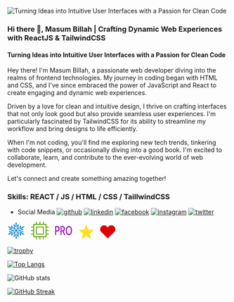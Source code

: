 ![Turning Ideas into Intuitive User Interfaces with a Passion for Clean Code](https://i.ibb.co/F02qgbh/Teal-White-Navy-Simple-Light-Health-QR-Code-Business-Card.png)

### Hi there 👋, Masum Billah | Crafting Dynamic Web Experiences with ReactJS & TailwindCSS
#### Turning Ideas into Intuitive User Interfaces with a Passion for Clean Code

Hey there! I'm Masum Billah, a passionate web developer diving into the realms of frontend technologies. My journey in coding began with HTML and CSS, and I've since embraced the power of JavaScript and React to create engaging and dynamic web experiences.

Driven by a love for clean and intuitive design, I thrive on crafting interfaces that not only look good but also provide seamless user experiences. I'm particularly fascinated by TailwindCSS for its ability to streamline my workflow and bring designs to life efficiently.

When I'm not coding, you'll find me exploring new tech trends, tinkering with code snippets, or occasionally diving into a good book. I'm excited to collaborate, learn, and contribute to the ever-evolving world of web development.

Let's connect and create something amazing together!

### Skills: REACT / JS / HTML / CSS / TaillwindCSS



- Social Media
[<img src='https://cdn.jsdelivr.net/npm/simple-icons@3.0.1/icons/github.svg' alt='github' height='40'>](https://github.com/masum9100)  [<img src='https://cdn.jsdelivr.net/npm/simple-icons@3.0.1/icons/linkedin.svg' alt='linkedin' height='40'>](https://www.linkedin.com/in/masum-billah-0a38b915b/)  [<img src='https://cdn.jsdelivr.net/npm/simple-icons@3.0.1/icons/facebook.svg' alt='facebook' height='40'>](https://www.facebook.com/30masum)  [<img src='https://cdn.jsdelivr.net/npm/simple-icons@3.0.1/icons/instagram.svg' alt='instagram' height='40'>](https://www.instagram.com/30masum/)  [<img src='https://cdn.jsdelivr.net/npm/simple-icons@3.0.1/icons/twitter.svg' alt='twitter' height='40'>](https://twitter.com/30masum)  

<a href='https://archiveprogram.github.com/'><img src='https://raw.githubusercontent.com/acervenky/animated-github-badges/master/assets/acbadge.gif' width='40' height='40'></a> <a href='https://docs.github.com/en/developers'><img src='https://raw.githubusercontent.com/acervenky/animated-github-badges/master/assets/devbadge.gif' width='40' height='40'></a> <a href='https://github.com/pricing'><img src='https://raw.githubusercontent.com/acervenky/animated-github-badges/master/assets/pro.gif' width='40' height='40'></a> <a href='https://stars.github.com/'><img src='https://raw.githubusercontent.com/acervenky/animated-github-badges/master/assets/starbadge.gif' width='35' height='35'></a> <a href='https://docs.github.com/en/github/supporting-the-open-source-community-with-github-sponsors'><img src='https://raw.githubusercontent.com/acervenky/animated-github-badges/master/assets/sponsorbadge.gif' width='35' height='35'></a> 

[![trophy](https://github-profile-trophy.vercel.app/?username=masum9100)](https://github.com/ryo-ma/github-profile-trophy)

[![Top Langs](https://github-readme-stats.vercel.app/api/top-langs/?username=masum9100)](https://github.com/anuraghazra/github-readme-stats)

![GitHub stats](https://github-readme-stats.vercel.app/api?username=masum9100&show_icons=true)  

[![GitHub Streak](https://github-readme-streak-stats.herokuapp.com?user=masum9100&theme=transparent&border_radius=6.1&mode=weekly)](https://git.io/streak-stats)



